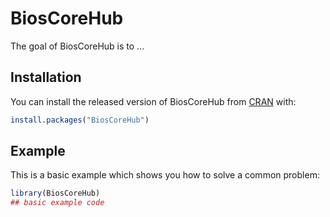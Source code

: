 
# BiosCoreHub

<!-- badges: start -->
<!-- badges: end -->

The goal of BiosCoreHub is to ...

## Installation

You can install the released version of BiosCoreHub from [CRAN](https://CRAN.R-project.org) with:

``` r
install.packages("BiosCoreHub")
```

## Example

This is a basic example which shows you how to solve a common problem:

``` r
library(BiosCoreHub)
## basic example code
```

